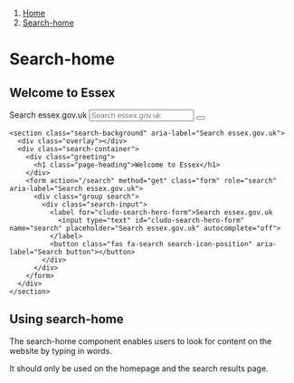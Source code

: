 1.  [Home](/design/overview)
2.  [Search-home](#)

# Search-home

<section class="search-background" aria-label="Search essex.gov.uk">
  <div class="overlay"></div>
  <div class="search-container">
    <div class="greeting">
      <h1 class="page-heading">Welcome to Essex</h1>
    </div>
    <form action="/search" method="get" class="form" role="search" aria-label="Search essex.gov.uk">
      <div class="group search">
        <div class="search-input">
          <label for="cludo-search-hero-form">Search essex.gov.uk
            <input type="text" id="cludo-search-hero-form" name="search" placeholder="Search essex.gov.uk" autocomplete="off">
          </label>
          <button class="fas fa-search search-icon-position" aria-label="Search button"></button>
        </div>
      </div>
    </form>
  </div>
</section>

    <section class="search-background" aria-label="Search essex.gov.uk">
      <div class="overlay"></div>
      <div class="search-container">
        <div class="greeting">
          <h1 class="page-heading">Welcome to Essex</h1>
        </div>
        <form action="/search" method="get" class="form" role="search" aria-label="Search essex.gov.uk">
          <div class="group search">
            <div class="search-input">
              <label for="cludo-search-hero-form">Search essex.gov.uk
                <input type="text" id="cludo-search-hero-form" name="search" placeholder="Search essex.gov.uk" autocomplete="off">
              </label>
              <button class="fas fa-search search-icon-position" aria-label="Search button"></button>
            </div>
          </div>
        </form>
      </div>
    </section>

## Using search-home

The search-home component enables users to look for content on the website by typing in words.

It should only be used on the homepage and the search results page.
